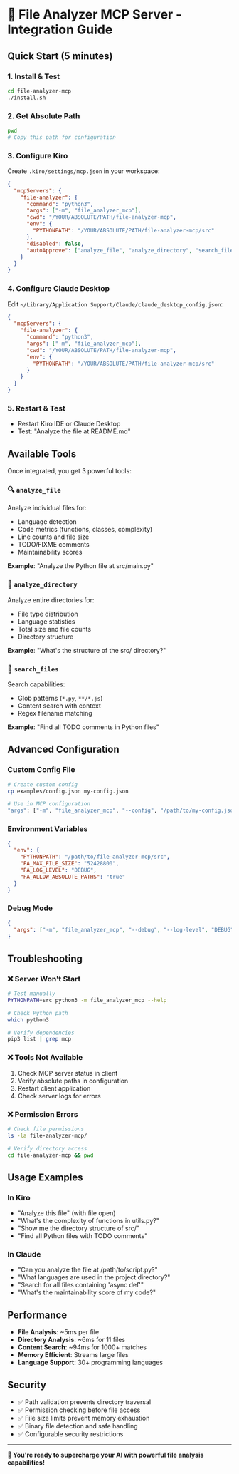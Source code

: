 # 🔧 File Analyzer MCP Server - Integration Guide

## Quick Start (5 minutes)

### 1. Install & Test
```bash
cd file-analyzer-mcp
./install.sh
```

### 2. Get Absolute Path
```bash
pwd
# Copy this path for configuration
```

### 3. Configure Kiro
Create `.kiro/settings/mcp.json` in your workspace:
```json
{
  "mcpServers": {
    "file-analyzer": {
      "command": "python3",
      "args": ["-m", "file_analyzer_mcp"],
      "cwd": "/YOUR/ABSOLUTE/PATH/file-analyzer-mcp",
      "env": {
        "PYTHONPATH": "/YOUR/ABSOLUTE/PATH/file-analyzer-mcp/src"
      },
      "disabled": false,
      "autoApprove": ["analyze_file", "analyze_directory", "search_files"]
    }
  }
}
```

### 4. Configure Claude Desktop
Edit `~/Library/Application Support/Claude/claude_desktop_config.json`:
```json
{
  "mcpServers": {
    "file-analyzer": {
      "command": "python3", 
      "args": ["-m", "file_analyzer_mcp"],
      "cwd": "/YOUR/ABSOLUTE/PATH/file-analyzer-mcp",
      "env": {
        "PYTHONPATH": "/YOUR/ABSOLUTE/PATH/file-analyzer-mcp/src"
      }
    }
  }
}
```

### 5. Restart & Test
- Restart Kiro IDE or Claude Desktop
- Test: "Analyze the file at README.md"

## Available Tools

Once integrated, you get 3 powerful tools:

### 🔍 `analyze_file`
Analyze individual files for:
- Language detection
- Code metrics (functions, classes, complexity)
- Line counts and file size
- TODO/FIXME comments
- Maintainability scores

**Example**: "Analyze the Python file at src/main.py"

### 📁 `analyze_directory` 
Analyze entire directories for:
- File type distribution
- Language statistics
- Total size and file counts
- Directory structure

**Example**: "What's the structure of the src/ directory?"

### 🔎 `search_files`
Search capabilities:
- Glob patterns (`*.py`, `**/*.js`)
- Content search with context
- Regex filename matching

**Example**: "Find all TODO comments in Python files"

## Advanced Configuration

### Custom Config File
```bash
# Create custom config
cp examples/config.json my-config.json

# Use in MCP configuration
"args": ["-m", "file_analyzer_mcp", "--config", "/path/to/my-config.json"]
```

### Environment Variables
```json
{
  "env": {
    "PYTHONPATH": "/path/to/file-analyzer-mcp/src",
    "FA_MAX_FILE_SIZE": "52428800",
    "FA_LOG_LEVEL": "DEBUG",
    "FA_ALLOW_ABSOLUTE_PATHS": "true"
  }
}
```

### Debug Mode
```json
{
  "args": ["-m", "file_analyzer_mcp", "--debug", "--log-level", "DEBUG"]
}
```

## Troubleshooting

### ❌ Server Won't Start
```bash
# Test manually
PYTHONPATH=src python3 -m file_analyzer_mcp --help

# Check Python path
which python3

# Verify dependencies
pip3 list | grep mcp
```

### ❌ Tools Not Available
1. Check MCP server status in client
2. Verify absolute paths in configuration
3. Restart client application
4. Check server logs for errors

### ❌ Permission Errors
```bash
# Check file permissions
ls -la file-analyzer-mcp/

# Verify directory access
cd file-analyzer-mcp && pwd
```

## Usage Examples

### In Kiro
- "Analyze this file" (with file open)
- "What's the complexity of functions in utils.py?"
- "Show me the directory structure of src/"
- "Find all Python files with TODO comments"

### In Claude
- "Can you analyze the file at /path/to/script.py?"
- "What languages are used in the project directory?"
- "Search for all files containing 'async def'"
- "What's the maintainability score of my code?"

## Performance

- **File Analysis**: ~5ms per file
- **Directory Analysis**: ~6ms for 11 files
- **Content Search**: ~94ms for 1000+ matches
- **Memory Efficient**: Streams large files
- **Language Support**: 30+ programming languages

## Security

- ✅ Path validation prevents directory traversal
- ✅ Permission checking before file access
- ✅ File size limits prevent memory exhaustion
- ✅ Binary file detection and safe handling
- ✅ Configurable security restrictions

---

**🎉 You're ready to supercharge your AI with powerful file analysis capabilities!**